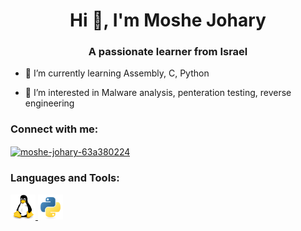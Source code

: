 <h1 align="center">Hi 👋, I'm Moshe Johary</h1>
<h3 align="center">A passionate learner from Israel</h3>

- 🌱 I’m currently learning Assembly, C, Python

- 👀 I’m interested in Malware analysis, penteration testing, reverse engineering

<h3 align="left">Connect with me:</h3>
<p align="left">
<a href="https://linkedin.com/in/moshe-johary-63a380224" target="blank"><img align="center" src="https://raw.githubusercontent.com/rahuldkjain/github-profile-readme-generator/master/src/images/icons/Social/linked-in-alt.svg" alt="moshe-johary-63a380224" height="30" width="40" /></a>
</p>

<h3 align="left">Languages and Tools:</h3>
<p align="left"> <a href="https://www.linux.org/" target="_blank"> <img src="https://raw.githubusercontent.com/devicons/devicon/master/icons/linux/linux-original.svg" alt="linux" width="40" height="40"/> </a> <a href="https://www.python.org" target="_blank"> <img src="https://raw.githubusercontent.com/devicons/devicon/master/icons/python/python-original.svg" alt="python" width="40" height="40"/> </a> </p>
